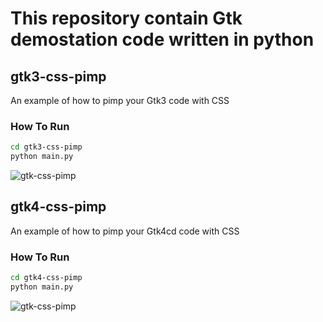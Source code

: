 # This repository contain Gtk demostation code written in python

## gtk3-css-pimp
An example of how to pimp your Gtk3 code with CSS

### How To Run
```bash
cd gtk3-css-pimp
python main.py
```

![gtk-css-pimp](https://user-images.githubusercontent.com/283985/126606888-0b7f399d-69ae-4ed6-8d59-c0029af69493.png)

## gtk4-css-pimp
An example of how to pimp your Gtk4cd code with CSS

### How To Run
```bash
cd gtk4-css-pimp
python main.py
```
![gtk-css-pimp](https://user-images.githubusercontent.com/283985/126606888-0b7f399d-69ae-4ed6-8d59-c0029af69493.png)
